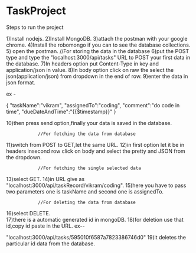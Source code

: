# TaskProject



Steps to run the project

1)Install nodejs.
2)Install MongoDB.
3)attach the postman with your google chrome.
4)Install the robomongo if you can to see the database collections.
5) open the postman.
						//For storing the data in the database
6)put the POST type and type the "localhost:3000/api/tasks" URL to POST your first data in the database.
7)In headers option put Content-Type in key and application/json in value.
8)In body option click on raw the select the json(application/json) from dropdown in the end of row.
9)enter the data in json format.

ex -

{
	"taskName":"vikram",
	"assignedTo":"coding",
	"comment":"do code in time",
	"dueDateAndTime":"{{$timestamp}}"
}

10)then press send option,finally your data is saved in the database.
				
				//For fetching the data from database
11)switch from POST to GET,let the same URL.
12)in first option let it be in headers insecond row click on body and select the pretty and JSON from the dropdown.

				//For fetching the single selected data
13)select GET.
14)in URL give as "localhost:3000/api/taskRecord/vikram/coding".
15)here you have to pass two parameters one is taskName and second one is assignedTo.

				//For deleting the data from database
16)select DELETE.				
17)there is a automatic generated id in mongoDB.
18)for deletion use that id,copy id paste in the URL.
ex--

"localhost:3000/api/tasks/595010f6587a7823386746d0"
19)it deletes the particular id data from the database.
